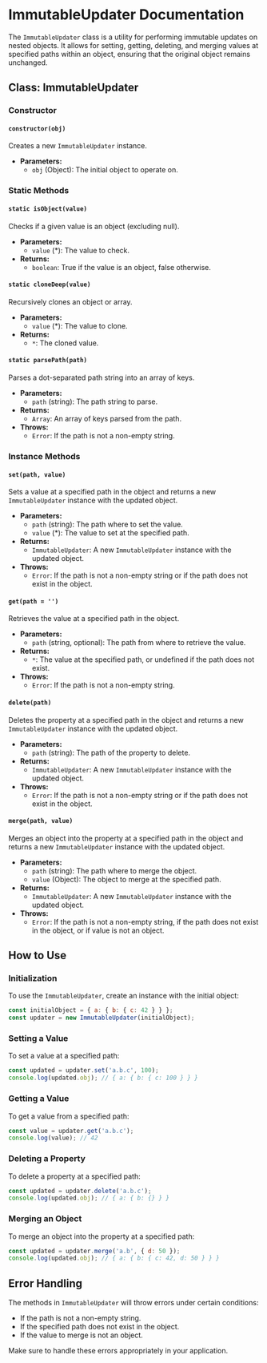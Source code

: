 # ImmutableUpdater Documentation

The `ImmutableUpdater` class is a utility for performing immutable updates on nested objects. It allows for setting, getting, deleting, and merging values at specified paths within an object, ensuring that the original object remains unchanged.

## Class: ImmutableUpdater

### Constructor

#### `constructor(obj)`

Creates a new `ImmutableUpdater` instance.

- **Parameters:**
  - `obj` (Object): The initial object to operate on.

### Static Methods

#### `static isObject(value)`

Checks if a given value is an object (excluding null).

- **Parameters:**
  - `value` (*): The value to check.
- **Returns:**
  - `boolean`: True if the value is an object, false otherwise.

#### `static cloneDeep(value)`

Recursively clones an object or array.

- **Parameters:**
  - `value` (*): The value to clone.
- **Returns:**
  - `*`: The cloned value.

#### `static parsePath(path)`

Parses a dot-separated path string into an array of keys.

- **Parameters:**
  - `path` (string): The path string to parse.
- **Returns:**
  - `Array`: An array of keys parsed from the path.
- **Throws:**
  - `Error`: If the path is not a non-empty string.

### Instance Methods

#### `set(path, value)`

Sets a value at a specified path in the object and returns a new `ImmutableUpdater` instance with the updated object.

- **Parameters:**
  - `path` (string): The path where to set the value.
  - `value` (*): The value to set at the specified path.
- **Returns:**
  - `ImmutableUpdater`: A new `ImmutableUpdater` instance with the updated object.
- **Throws:**
  - `Error`: If the path is not a non-empty string or if the path does not exist in the object.

#### `get(path = '')`

Retrieves the value at a specified path in the object.

- **Parameters:**
  - `path` (string, optional): The path from where to retrieve the value.
- **Returns:**
  - `*`: The value at the specified path, or undefined if the path does not exist.
- **Throws:**
  - `Error`: If the path is not a non-empty string.

#### `delete(path)`

Deletes the property at a specified path in the object and returns a new `ImmutableUpdater` instance with the updated object.

- **Parameters:**
  - `path` (string): The path of the property to delete.
- **Returns:**
  - `ImmutableUpdater`: A new `ImmutableUpdater` instance with the updated object.
- **Throws:**
  - `Error`: If the path is not a non-empty string or if the path does not exist in the object.

#### `merge(path, value)`

Merges an object into the property at a specified path in the object and returns a new `ImmutableUpdater` instance with the updated object.

- **Parameters:**
  - `path` (string): The path where to merge the object.
  - `value` (Object): The object to merge at the specified path.
- **Returns:**
  - `ImmutableUpdater`: A new `ImmutableUpdater` instance with the updated object.
- **Throws:**
  - `Error`: If the path is not a non-empty string, if the path does not exist in the object, or if value is not an object.

## How to Use

### Initialization

To use the `ImmutableUpdater`, create an instance with the initial object:

```javascript
const initialObject = { a: { b: { c: 42 } } };
const updater = new ImmutableUpdater(initialObject);
```

### Setting a Value

To set a value at a specified path:

```javascript
const updated = updater.set('a.b.c', 100);
console.log(updated.obj); // { a: { b: { c: 100 } } }
```

### Getting a Value

To get a value from a specified path:

```javascript
const value = updater.get('a.b.c');
console.log(value); // 42
```

### Deleting a Property

To delete a property at a specified path:

```javascript
const updated = updater.delete('a.b.c');
console.log(updated.obj); // { a: { b: {} } }
```

### Merging an Object

To merge an object into the property at a specified path:

```javascript
const updated = updater.merge('a.b', { d: 50 });
console.log(updated.obj); // { a: { b: { c: 42, d: 50 } } }
```

## Error Handling

The methods in `ImmutableUpdater` will throw errors under certain conditions:
- If the path is not a non-empty string.
- If the specified path does not exist in the object.
- If the value to merge is not an object.

Make sure to handle these errors appropriately in your application.
